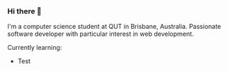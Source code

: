 ### Hi there 👋

I'm a computer science student at QUT in Brisbane, Australia. Passionate software developer with particular interest in web development. 

Currently learning: 

- Test

